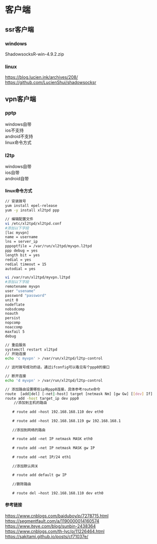 # 客户端
## ssr客户端
### windows
ShadowsocksR-win-4.9.2.zip
### linux
https://blog.lucien.ink/archives/208/
https://github.com/LucienShui/shadowsocksr  



## vpn客户端
### pptp
windows自带  
ios不支持  
android不支持  
linux命令方式  
### l2tp
windows自带  
ios自带  
android自带  
#### linux命令方式  
```bash
// 安装拨号
yum install epel-release
yum -y install xl2tpd ppp

// 编辑配置文件
vi /etc/xl2tpd/xl2tpd.conf
#添加以下字段
[lac myvpn]
name = username
lns = server_ip
pppoptfile = /var/run/xl2tpd/myvpn.l2tpd
ppp debug = yes
length bit = yes
redial = yes
redial timeout = 15
autodial = yes

vi /var/run/xl2tpd/myvpn.l2tpd
#添加以下字段
remotename myvpn
user "usename"
password "password"
unit 0
nodeflate
nobsdcomp
noauth
persist
nopcomp
noaccomp
maxfail 5
debug

// 重启服务
systemctl restart xl2tpd
// 开始连接
echo 'c myvpn' > /var/run/xl2tpd/l2tp-control

// 这时拨号成功的话，通过ifconfig可以看见有个ppp0的接口

// 断开连接
echo 'd myvpn' > /var/run/xl2tpd/l2tp-control

// 添加路由设置哪些ip用ppp0连接，具体参考route命令
route  [add|del] [-net|-host] target [netmask Nm] [gw Gw] [[dev] If]
route add -host target_ip dev ppp0
    //添加到主机的路由    
    
　　# route add –host 192.168.168.110 dev eth0    
    
　　# route add –host 192.168.168.119 gw 192.168.168.1    
    
　　//添加到网络的路由    
    
　　# route add –net IP netmask MASK eth0    
    
　　# route add –net IP netmask MASK gw IP    
    
　　# route add –net IP/24 eth1    
    
　　//添加默认网关    
    
　　# route add default gw IP    
    
　　//删除路由    
    
　　# route del –host 192.168.168.110 dev eth0   
```

#### 参考链接
https://www.cnblogs.com/baiduboy/p/7278715.html
https://segmentfault.com/a/1190000014160574  
https://www.iteye.com/blog/sunbin-2438364  
https://www.cnblogs.com/th-lyc/p/11226464.html  
https://sakitami.github.io/posts/cf71037e/  

